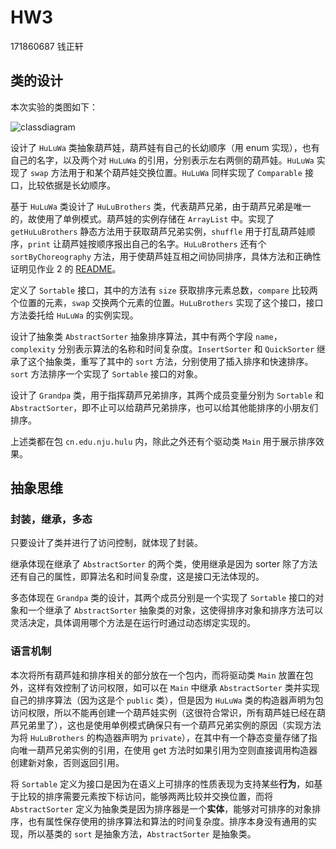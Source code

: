 # HW3

171860687 钱正轩

## 类的设计

本次实验的类图如下：

![classdiagram](http://www.plantuml.com/plantuml/png/dLHTRvim57tdLrprYQv9Va4rDTcaTLBQQAgYF4phT0Ctu1OCkZRRCfJzzc4PQXCJQHeF4PnpxhaVkVQTqiYwAOkenkGLCuAhH2ueRHRofLdaJT5SjL44tODxfHaJ3Kc1Ii6o_togM1Et4VJF_4cpa1b8B2a0awgi2_ebzF6DkXaRnLxu38AmQnVN3WMTu4SbKb1TV6nCS5yG549fApxPyctLdwKY3cg-yU7Oo_7lnbyQaRm6lWxzJzjFZ3AjqH_l4A7w5qUD9mb6GEoozbxnf6m6WV5KmQlZXfESZ84MbOmdIhvlrisAAvqJAw_kLkak93d1GKWiG4WDzzlrThVy_hXzk2WpPZk4rMRx-34KZN91xdquhVLP2wLlhTbxC5ljUfisoqZxt-6_bpU7Gq41NhEGEfuUtOUyOgeonZe_UfBvXKHp6qfwcRvS6lGEs_DMDvmIGsL-pwd9ezcFkA233a0MMUxGFnQDlGmptpFe-YVMSU-KZneGKXCVCA6thVCEJKU24h_xsJhCt0B859jtd1aFs4-c30LzshFDVvxFHnV21OqzsqxYJifjHpfzo3yl5gEjCkm8W7UTWvsGuORZ3bK73ovZ8ipOzMRtuG65R2D_f_kRiUo8uLv5pjJNRzScQl0qNPZOoA_CeT4ToRGfYxy0)

设计了 `HuLuWa` 类抽象葫芦娃，葫芦娃有自己的长幼顺序（用 enum 实现），也有自己的名字，以及两个对 `HuLuWa` 的引用，分别表示左右两侧的葫芦娃。`HuLuWa` 实现了 `swap` 方法用于和某个葫芦娃交换位置。`HuLuWa` 同样实现了 `Comparable` 接口，比较依据是长幼顺序。

基于 `HuLuWa` 类设计了 `HuLuBrothers` 类，代表葫芦兄弟，由于葫芦兄弟是唯一的，故使用了单例模式。葫芦娃的实例存储在 `ArrayList` 中。实现了 `getHuLuBrothers` 静态方法用于获取葫芦兄弟实例，`shuffle` 用于打乱葫芦娃顺序，`print` 让葫芦娃按顺序报出自己的名字。`HuLuBrothers` 还有个 `sortByChoreography` 方法，用于使葫芦娃互相之间协同排序，具体方法和正确性证明见作业 2 的 [README](../../../2-OOFoundation/钱正轩-171860687/README.md)。

定义了 `Sortable` 接口，其中的方法有 `size` 获取排序元素总数，`compare` 比较两个位置的元素，`swap` 交换两个元素的位置。`HuLuBrothers` 实现了这个接口，接口方法委托给 `HuLuWa` 的实例实现。

设计了抽象类 `AbstractSorter` 抽象排序算法，其中有两个字段 `name`，`complexity` 分别表示算法的名称和时间复杂度。`InsertSorter` 和 `QuickSorter` 继承了这个抽象类，重写了其中的 `sort` 方法，分别使用了插入排序和快速排序。`sort` 方法排序一个实现了 `Sortable` 接口的对象。

设计了 `Grandpa` 类，用于指挥葫芦兄弟排序，其两个成员变量分别为 `Sortable` 和 `AbstractSorter`，即不止可以给葫芦兄弟排序，也可以给其他能排序的小朋友们排序。

上述类都在包 `cn.edu.nju.hulu` 内，除此之外还有个驱动类 `Main` 用于展示排序效果。

## 抽象思维

### 封装，继承，多态

只要设计了类并进行了访问控制，就体现了封装。

继承体现在继承了 `AbstractSorter` 的两个类，使用继承是因为 sorter 除了方法还有自己的属性，即算法名和时间复杂度，这是接口无法体现的。

多态体现在 `Grandpa` 类的设计，其两个成员分别是一个实现了 `Sortable` 接口的对象和一个继承了 `AbstractSorter` 抽象类的对象，这使得排序对象和排序方法可以灵活决定，具体调用哪个方法是在运行时通过动态绑定实现的。

### 语言机制

本次将所有葫芦娃和排序相关的部分放在一个包内，而将驱动类 `Main` 放置在包外，这样有效控制了访问权限，如可以在 `Main` 中继承 `AbstractSorter` 类并实现自己的排序算法（因为这是个 `public` 类），但是因为 `HuLuWa` 类的构造器声明为包访问权限，所以不能再创建一个葫芦娃实例（这很符合常识，所有葫芦娃已经在葫芦兄弟里了），这也是使用单例模式确保只有一个葫芦兄弟实例的原因（实现方法为将 `HuLuBrothers` 的构造器声明为 `private`），在其中有一个静态变量存储了指向唯一葫芦兄弟实例的引用，在使用 get 方法时如果引用为空则直接调用构造器创建新对象，否则返回引用。

将 `Sortable` 定义为接口是因为在语义上可排序的性质表现为支持某些**行为**，如基于比较的排序需要元素按下标访问，能够两两比较并交换位置，而将 `AbstractSorter` 定义为抽象类是因为排序器是一个**实体**，能够对可排序的对象排序，也有属性保存使用的排序算法和算法的时间复杂度。排序本身没有通用的实现，所以基类的 `sort` 是抽象方法，`AbstractSorter` 是抽象类。